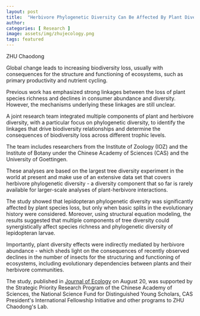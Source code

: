 ```yaml
---
layout: post
title:  "Herbivore Phylogenetic Diversity Can Be Affected By Plant Diversity Loss"
author:
categories: [ Research ]
image: assets/img/zhujecology.png
tags: featured
---
```

ZHU Chaodong

Global change leads to increasing biodiversity loss, usually with consequences for the structure and functioning of ecosystems, such as primary productivity and nutrient cycling.

Previous work has emphasized strong linkages between the loss of plant species richness and declines in consumer abundance and diversity. However, the mechanisms underlying these linkages are still unclear.

A joint research team integrated multiple components of plant and herbivore diversity, with a particular focus on phylogenetic diversity, to identify the linkages that drive biodiversity relationships and determine the consequences of biodiversity loss across different trophic levels.

The team includes researchers from the Institute of Zoology (IOZ) and the Institute of Botany under the Chinese Academy of Sciences (CAS) and the University of Goettingen.

These analyses are based on the largest tree diversity experiment in the world at present and make use of an extensive data set that covers herbivore phylogenetic diversity - a diversity component that so far is rarely available for larger-scale analyses of plant-herbivore interactions.

The study showed that lepidopteran phylogenetic diversity was significantly affected by plant species loss, but only when basic splits in the evolutionary history were considered. Moreover, using structural equation modeling, the results suggested that multiple components of tree diversity could synergistically affect species richness and phylogenetic diversity of lepidopteran larvae.

Importantly, plant diversity effects were indirectly mediated by herbivore abundance - which sheds light on the consequences of recently observed declines in the number of insects for the structuring and functioning of ecosystems, including evolutionary dependencies between plants and their herbivore communities.

The study, published in [Journal of Ecology](https://besjournals.onlinelibrary.wiley.com/doi/10.1111/1365-2745.13273) on August 20, was supported by the Strategic Priority Research Program of the Chinese Academy of Sciences, the National Science Fund for Distinguished Young Scholars, CAS President's International Fellowship Initiative and other programs to ZHU Chaodong's Lab.
